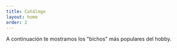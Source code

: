 ```yaml
---
title: Catálogo
layout: home
order: 2
---
```


A continuación te mostramos los "bichos" más populares del hobby.
